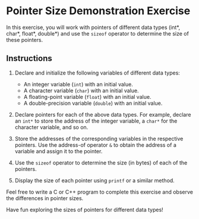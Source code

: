 # Pointer Size Demonstration Exercise

In this exercise, you will work with pointers of different data types (int\*, char\*, float\*, double\*) and use the `sizeof` operator to determine the size of these pointers.

## Instructions

1. Declare and initialize the following variables of different data types:
   - An integer variable (`int`) with an initial value.
   - A character variable (`char`) with an initial value.
   - A floating-point variable (`float`) with an initial value.
   - A double-precision variable (`double`) with an initial value.

2. Declare pointers for each of the above data types. For example, declare an `int*` to store the address of the integer variable, a `char*` for the character variable, and so on.

3. Store the addresses of the corresponding variables in the respective pointers. Use the address-of operator `&` to obtain the address of a variable and assign it to the pointer.

4. Use the `sizeof` operator to determine the size (in bytes) of each of the pointers.

5. Display the size of each pointer using `printf` or a similar method.


Feel free to write a C or C++ program to complete this exercise and observe the differences in pointer sizes.

Have fun exploring the sizes of pointers for different data types!

